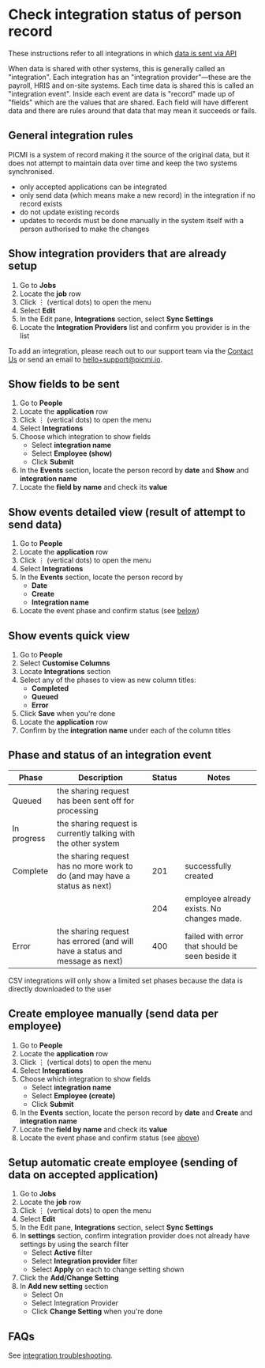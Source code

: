 # Check integration status of person record

These instructions refer to all integrations in which [data is sent via API](integrations.md#available-integrations)

When data is shared with other systems, this is generally called an "integration". Each integration has an "integration
provider"—these are the payroll, HRIS and on-site systems. Each time data is shared this is called an "integration
event". Inside each event are data is "record" made up of "fields" which are the values that are shared. Each field will
have different data and there are rules around that data that may mean it succeeds or fails.


<box>

## General integration rules

PICMI is a system of record making it the source of the original data, but it does not attempt to maintain data over
time and keep the two systems synchronised.

* only accepted applications can be integrated
* only send data (which means make a new record) in the integration if no record exists
* do not update existing records
* updates to records must be done manually in the system itself with a person authorised to make the changes

</box>

<div class="ui-instructions">

## Show integration providers that are already setup

1. Go to **Jobs**
2. Locate the **job** row <span class="mdi mdi-checkbox-marked-outline"></span>
3. Click &vellip; (vertical dots) to open the menu
4. Select **Edit**
5. In the Edit pane, **Integrations** section, select **Sync Settings**
6. Locate the **Integration Providers** list and confirm you provider is in the list

To add an integration, please reach out to our support team via
the <a href="https://www.picmi.io/contact-us" target="_blank">Contact Us</a> or send an email
to <a href="mailto:hello+support@picmi.com" target="_blank">hello+support@picmi.io</a>.

</div>

<div class="ui-instructions">

## Show fields to be sent

1. Go to **People**
2. Locate the **application** row <span class="mdi mdi-checkbox-marked-outline"></span>
3. Click &vellip; (vertical dots) to open the menu
4. Select **Integrations**
5. Choose which integration to show fields
    * Select **integration name**
    * Select **Employee (show)**
    * Click **Submit**
6. In the **Events** section, locate the person record by **date** and **Show** and **integration name**
7. Locate the **field by name** and check its **value**

</div>


<div class="ui-instructions">

## Show events detailed view (result of attempt to send data)

1. Go to **People**
2. Locate the **application** row <span class="mdi mdi-checkbox-marked-outline"></span>
3. Click &vellip; (vertical dots) to open the menu
4. Select **Integrations**
5. In the **Events** section, locate the person record by
    * **Date**
    * **Create**
    * **Integration name**
6. Locate the event phase and confirm status (see [below](#phase-and-status-of-an-integration-event))

</div>

<div class="ui-instructions">

## Show events quick view

1. Go to **People**
2. Select <span class="mdi mdi-cog-outline"></span> **Customise Columns**
3. Locate **Integrations** section
4. Select any of the phases to view as new column titles:
    * **Completed**
    * **Queued**
    * **Error**
5. Click **Save** when you're done
6. Locate the **application** row <span class="mdi mdi-checkbox-marked-outline"></span>
7. Confirm by the **integration name** under each of the column titles

</div>

## Phase and status of an integration event

| Phase       | Description                                                                  | Status | Notes                                           |
|-------------|------------------------------------------------------------------------------|--------|-------------------------------------------------|
| Queued      | the sharing request has been sent off for processing                         |        |                                                 |
| In progress | the sharing request is currently talking with the other system               |        |                                                 |
| Complete    | the sharing request has no more work to do (and may have a status as next)   | 201    | successfully created                            |
|             |                                                                              | 204    | employee already exists. No changes made.       |
| Error       | the sharing request has errored (and will have a status and message as next) | 400    | failed with error that should be seen beside it |

<prompt>

CSV integrations will only show a limited set phases because the data is directly downloaded to the user

</prompt>

<div class="ui-instructions">

## Create employee manually (send data per employee)

1. Go to **People**
2. Locate the **application** row <span class="mdi mdi-checkbox-marked-outline"></span>
3. Click &vellip; (vertical dots) to open the menu
4. Select **Integrations**
5. Choose which integration to show fields
    * Select **integration name**
    * Select **Employee (create)**
    * Click **Submit**
6. In the **Events** section, locate the person record by **date** and **Create** and **integration name**
7. Locate the **field by name** and check its **value**
8. Locate the event phase and confirm status (see [above](#phase-and-status-of-an-integration-event))

</div>

<div class="ui-instructions">

## Setup automatic create employee (sending of data on accepted application)

1. Go to **Jobs**
2. Locate the **job** row <span class="mdi mdi-checkbox-marked-outline"></span>
3. Click &vellip; (vertical dots) to open the menu
4. Select **Edit**
5. In the Edit pane, **Integrations** section, select **Sync Settings**
6. In **settings** section, confirm integration provider does not already have settings by using the search filter
    * Select **Active** filter
    * Select **Integration provider** filter
    * Select **Apply** on each to change setting shown
7. Click the **Add/Change Setting**
8. In **Add new setting** section
    * Select On
    * Select Integration Provider
    * Click **Change Setting** when you're done

</div>

## FAQs

See [integration troubleshooting](../faqs#integrations).


